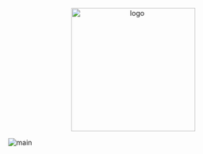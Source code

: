 <p align="center">
  <picture>
    <source media="(prefers-color-scheme: dark)" 
            srcset="https://user-images.githubusercontent.com/12199227/174419794-a099417b-7447-4a60-a45e-d6f5d9d1a4a6.png"
            height="250" width="250">
    <source media="(prefers-color-scheme: light)" 
            srcset="https://user-images.githubusercontent.com/12199227/174419793-2678aca5-fc77-4538-b53d-25fb71804f9a.png"
            height="250" width="250">
    <img alt="logo" 
         src="https://user-images.githubusercontent.com/12199227/174419789-aa234491-5eae-4247-979a-300efec24e9d.png"
         height="250" width="250">
  </picture>
</p>

![main](https://github.com/tauki/scheduledworker/actions/workflows/main.yaml/badge.svg)
